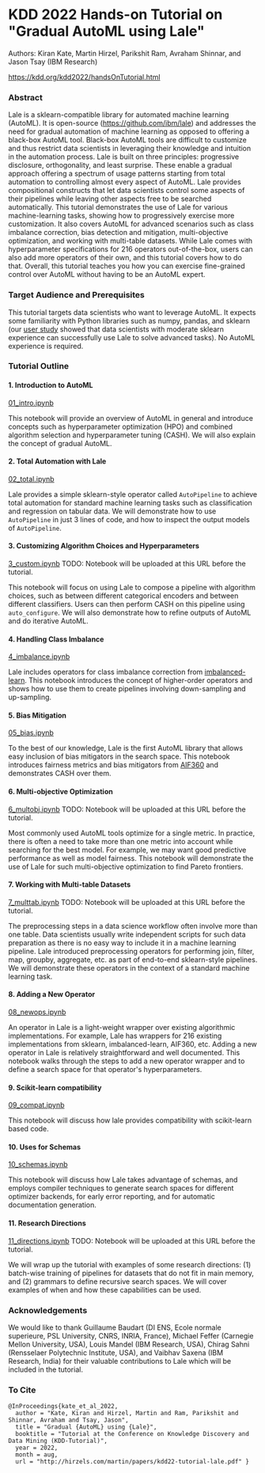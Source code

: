 # KDD 2022 Hands-on Tutorial on "Gradual AutoML using Lale"

Authors: Kiran Kate, Martin Hirzel, Parikshit Ram, Avraham Shinnar,
and Jason Tsay (IBM Research)

https://kdd.org/kdd2022/handsOnTutorial.html

### Abstract

Lale is a sklearn-compatible library for automated machine learning
(AutoML).
It is open-source (https://github.com/ibm/lale) and
addresses the need for gradual automation of machine learning
as opposed to offering a black-box AutoML tool.
Black-box AutoML tools are difficult to customize and thus restrict
data scientists in leveraging their knowledge and intuition in the
automation process.
Lale is built on three principles: progressive disclosure,
orthogonality, and least surprise.
These enable a gradual approach offering a spectrum of usage patterns
starting from total automation to controlling almost every aspect of
AutoML.
Lale provides compositional constructs that let data scientists
control some aspects of their pipelines while leaving other aspects
free to be searched automatically.
This tutorial demonstrates the use of Lale for various
machine-learning tasks, showing how to progressively exercise more
customization.
It also covers AutoML for advanced scenarios such as class imbalance correction,
bias detection and mitigation, multi-objective optimization, and
working with multi-table datasets.
While Lale comes with hyperparameter specifications for 216
operators out-of-the-box, users can also add more operators of their
own, and this tutorial covers how to do that.
Overall, this tutorial teaches you how you can exercise fine-grained
control over AutoML without having to be an AutoML expert.

### Target Audience and Prerequisites

This tutorial targets data scientists who want to leverage AutoML.
It expects some familiarity with Python libraries such as numpy,
pandas, and sklearn
(our [user study](https://proceedings.neurips.cc/paper/2021/file/a3b36cb25e2e0b93b5f334ffb4e4064e-Paper.pdf)
showed that data scientists with moderate sklearn experience can
successfully use Lale to solve advanced tasks).
No AutoML experience is required.

### Tutorial Outline

#### 1. Introduction to AutoML

[01_intro.ipynb](01_intro.ipynb)

This notebook will provide an overview of AutoML in general and
introduce concepts such as hyperparameter optimization (HPO) and
combined algorithm selection and hyperparameter tuning (CASH).
We will also explain the concept of gradual AutoML.

#### 2. Total Automation with Lale

[02_total.ipynb](02_total.ipynb)

Lale provides a simple sklearn-style operator called `AutoPipeline`
to achieve total automation for standard machine learning tasks such as
classification and regression on tabular data.
We will demonstrate how to use `AutoPipeline` in just 3 lines of code,
and how to inspect the output models of `AutoPipeline`.

#### 3. Customizing Algorithm Choices and Hyperparameters

[3_custom.ipynb](3_custom.ipynb)
TODO: Notebook will be uploaded at this URL before the tutorial.

This notebook will focus on using Lale to compose a pipeline
with algorithm choices, such as between different categorical
encoders and between different classifiers.
Users can then perform CASH on this pipeline using
`auto_configure`.
We will also demonstrate how to refine outputs of AutoML and do
iterative AutoML.

#### 4. Handling Class Imbalance

[4_imbalance.ipynb](4_imbalance.ipynb)

Lale includes operators for class imbalance correction from
[imbalanced-learn](https://imbalanced-learn.org).
This notebook introduces the concept of higher-order operators and
shows how to use them to create pipelines involving down-sampling and
up-sampling.

#### 5. Bias Mitigation

[05_bias.ipynb](05_bias.ipynb)

To the best of our knowledge, Lale is the first AutoML library
that allows easy inclusion of bias mitigators in the search space.
This notebook introduces fairness metrics and bias mitigators from
[AIF360](https://aif360.mybluemix.net/) and demonstrates CASH over
them.

#### 6. Multi-objective Optimization

[6_multobj.ipynb](6_multobj.ipynb)
TODO: Notebook will be uploaded at this URL before the tutorial.

Most commonly used AutoML tools optimize for a single metric.
In practice, there is often a need to take more than one metric into
account while searching for the best model.
For example, we may want good
predictive performance as well as model fairness.
This notebook will demonstrate the use of Lale for such multi-objective
optimization to find Pareto frontiers.

#### 7. Working with Multi-table Datasets

[7_multtab.ipynb](7_multitab.ipynb)
TODO: Notebook will be uploaded at this URL before the tutorial.

The preprocessing steps in a data science workflow often involve more
than one table.
Data scientists usually write independent scripts for such data
preparation as there is no easy way to include it in a machine
learning pipeline.
Lale introduced preprocessing operators for performing join, filter,
map, groupby, aggregate, etc. as part of end-to-end sklearn-style
pipelines.
We will demonstrate these operators in the context of a standard
machine learning task.

#### 8. Adding a New Operator

[08_newops.ipynb](08_newops.ipynb)

An operator in Lale is a light-weight wrapper over existing algorithmic
implementations.
For example, Lale has wrappers for 216 existing implementations from
sklearn, imbalanced-learn, AIF360, etc.
Adding a new operator in Lale is relatively straightforward and well
documented.
This notebook walks through the steps to add a new operator wrapper and
to define a search space for that operator's hyperparameters.

#### 9. Scikit-learn compatibility

[09_compat.ipynb](09_compat.ipynb)

This notebook will discuss how lale provides compatibility with
scikit-learn based code.

#### 10. Uses for Schemas 

[10_schemas.ipynb](10_schemas.ipynb)

This notebook will discuss how Lale takes advantage of schemas, and
employs compiler techniques to generate search spaces for different
optimizer backends, for early error reporting, and for automatic
documentation generation.

#### 11. Research Directions

[11_directions.ipynb](11_directions.ipynb)
TODO: Notebook will be uploaded at this URL before the tutorial.

We will wrap up the tutorial with examples of some research directions:
(1) batch-wise training of pipelines for datasets that do not fit in
main memory, and
(2) grammars to define recursive search spaces.
We will cover examples of when and how these capabilities can be used.

### Acknowledgements

We would like to thank
Guillaume Baudart (DI ENS, Ecole normale superieure, PSL University, CNRS, INRIA, France),
Michael Feffer (Carnegie Mellon University, USA),
Louis Mandel (IBM Research, USA),
Chirag Sahni (Rensselaer Polytechnic Institute, USA), and
Vaibhav Saxena (IBM Research, India)
for their valuable contributions to Lale which will be included in the
tutorial.

### To Cite

```
@InProceedings{kate_et_al_2022,
  author = "Kate, Kiran and Hirzel, Martin and Ram, Parikshit and Shinnar, Avraham and Tsay, Jason",
  title = "Gradual {AutoML} using {Lale}",
  booktitle = "Tutorial at the Conference on Knowledge Discovery and Data Mining (KDD-Tutorial)",
  year = 2022,
  month = aug,
  url = "http://hirzels.com/martin/papers/kdd22-tutorial-lale.pdf" }
```
